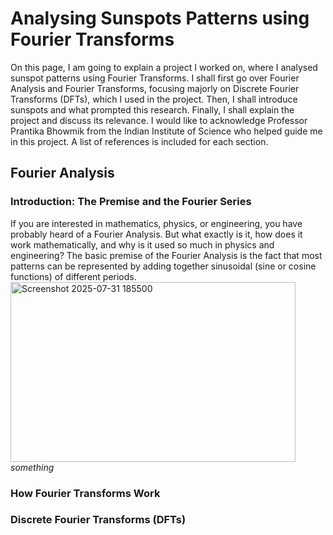 # Analysing Sunspots Patterns using Fourier Transforms
On this page, I am going to explain a project I worked on, where I analysed sunspot patterns using Fourier Transforms. I shall first go over Fourier Analysis and Fourier Transforms, focusing majorly on Discrete Fourier Transforms (DFTs), which I used in the project. Then, I shall introduce sunspots and what prompted this research. Finally, I shall explain the project and discuss its relevance. I would like to acknowledge Professor Prantika Bhowmik from the Indian Institute of Science who helped guide me in this project. A list of references is included for each section. 

## Fourier Analysis

### Introduction: The Premise and the Fourier Series
If you are interested in mathematics, physics, or engineering, you have probably heard of a Fourier Analysis. But what exactly is it, how does it work mathematically, and why is it used so much in physics and engineering? The basic premise of the Fourier Analysis is the fact that most patterns can be represented by adding together sinusoidal (sine or cosine functions) of different periods. 
<img width="456" height="288" alt="Screenshot 2025-07-31 185500" src="https://github.com/user-attachments/assets/fb9bfe89-d020-4eef-9ec4-71a43010f333" />
*something*

### How Fourier Transforms Work

### Discrete Fourier Transforms (DFTs)
